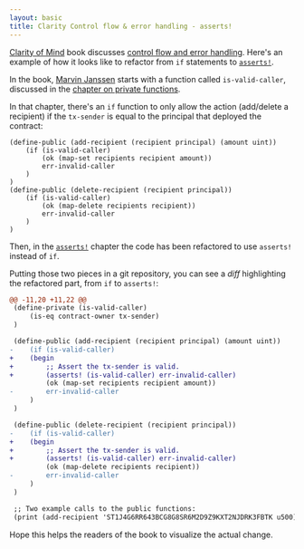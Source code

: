 ```yaml
---
layout: basic
title: Clarity Control flow & error handling - asserts!
---
```


[Clarity of Mind](https://book.clarity-lang.org/) book discusses [control flow and error handling](https://book.clarity-lang.org/ch06-00-control-flow.html). Here's an example of how it looks like to refactor from `if` statements to [`asserts!`](https://book.clarity-lang.org/ch06-01-asserts.html).

In the book, [Marvin Janssen](https://github.com/MarvinJanssen) starts with a function called `is-valid-caller`, discussed in the [chapter on private functions](https://book.clarity-lang.org/ch05-02-private-functions.html).

In that chapter, there's an `if` function to only allow the action (add/delete a recipient) if the `tx-sender` is equal to the principal that deployed the contract:

```
(define-public (add-recipient (recipient principal) (amount uint))
    (if (is-valid-caller)
        (ok (map-set recipients recipient amount))
        err-invalid-caller
    )
)
(define-public (delete-recipient (recipient principal))
    (if (is-valid-caller)
        (ok (map-delete recipients recipient))
        err-invalid-caller
    )
)
```

Then, in the [`asserts!`](https://book.clarity-lang.org/ch06-01-asserts.html) chapter the code has been refactored to use `asserts!` instead of `if`.

Putting those two pieces in a git repository, you can see a *diff* highlighting the refactored part, from `if` to `asserts!`:

```diff
@@ -11,20 +11,22 @@
 (define-private (is-valid-caller)
     (is-eq contract-owner tx-sender)
 )

 (define-public (add-recipient (recipient principal) (amount uint))
-    (if (is-valid-caller)
+    (begin
+        ;; Assert the tx-sender is valid.
+        (asserts! (is-valid-caller) err-invalid-caller)
         (ok (map-set recipients recipient amount))
-        err-invalid-caller
     )
 )

 (define-public (delete-recipient (recipient principal))
-    (if (is-valid-caller)
+    (begin
+        ;; Assert the tx-sender is valid.
+        (asserts! (is-valid-caller) err-invalid-caller)
         (ok (map-delete recipients recipient))
-        err-invalid-caller
     )
 )

 ;; Two example calls to the public functions:
 (print (add-recipient 'ST1J4G6RR643BCG8G8SR6M2D9Z9KXT2NJDRK3FBTK u500))
```

Hope this helps the readers of the book to visualize the actual change.
